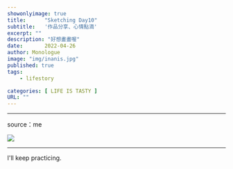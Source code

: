 ```yaml
---
showonlyimage: true
title:      "Sketching Day10"
subtitle:   '作品分享、心情點滴'
excerpt: ""
description: "好想畫畫喔"
date:       2022-04-26
author: Monologue    
image: "img/inanis.jpg"
published: true 
tags:
    - lifestory

categories: [ LIFE IS TASTY ]
URL: ""
---
```

***
source：me  
  
![](/blog/sketch/d10-1.jpg)
  
***
I'll keep practicing.
<!--more-->
